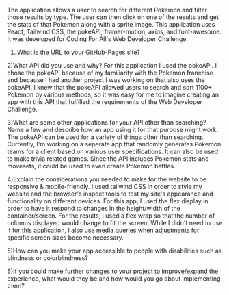 The application allows a user to search for different Pokemon and filter those results by type. The user can then click on one of the results and get the stats of that Pokemon along with a sprite image. This application uses React, Tailwind CSS, the pokeAPI, framer-motion, axios, and font-awesome. It was developed for Coding For All's Web Developer Challenge.

1) What is the URL to your GitHub-Pages site?

2)What API did you use and why?
For this application I used the pokeAPI. I chose the pokeAPI because of my familiarity with the Pokemon franchise and because I had another project I was working on that also uses the pokeAPI. I knew that the pokeAPI allowed users to search and sort 1100+ Pokemon by various methods, so it was easy for me to imagine creating an app with this API that fulfilled the requirements of the Web Developer Challenge.

3)What are some other applications for your API other than searching? Name a few and describe how an app using it for that purpose might work.
The pokeAPI can be used for a variety of things other than searching. Currently, I'm working on a seperate app that randomly generates Pokemon teams for a client based on various user specifications. It can also be used to make trivia related games. Since the API includes Pokemon stats and movesets, it could be used to even create Pokemon battles.

4)Explain the considerations you needed to make for the website to be responsive & mobile-friendly.
I used tailwind CSS in order to style my website and the browser's inspect tools to test my site's appearance and functionality on different devices. For this app, I used the flex display in order to have it respond to changes in the height/width of the container/screen. For the results, I used a flex wrap so that the number of columns displayed would change to fit the screen. While I didn't need to use it for this application, I also use media queries when adjustments for specific screen sizes become necessary. 

5)How can you make your app accessible to people with disabilities such as blindness or colorblindness?


6)If you could make further changes to your project to improve/expand the experience, what would they be and how would you go about implementing them?